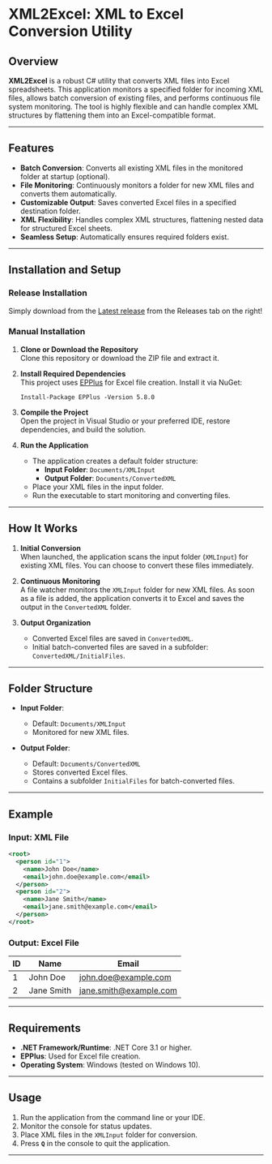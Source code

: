 # XML2Excel: XML to Excel Conversion Utility

## Overview

**XML2Excel** is a robust C# utility that converts XML files into Excel spreadsheets. This application monitors a specified folder for incoming XML files, allows batch conversion of existing files, and performs continuous file system monitoring. The tool is highly flexible and can handle complex XML structures by flattening them into an Excel-compatible format.

---

## Features

- **Batch Conversion**: Converts all existing XML files in the monitored folder at startup (optional).
- **File Monitoring**: Continuously monitors a folder for new XML files and converts them automatically.
- **Customizable Output**: Saves converted Excel files in a specified destination folder.
- **XML Flexibility**: Handles complex XML structures, flattening nested data for structured Excel sheets.
- **Seamless Setup**: Automatically ensures required folders exist.

---

## Installation and Setup

### Release Installation
Simply download from the [Latest release](https://github.com/yassir56069/XML2Excel/releases/latest) from the Releases tab on the right! 

### Manual Installation

1. **Clone or Download the Repository**  
   Clone this repository or download the ZIP file and extract it.

2. **Install Required Dependencies**  
   This project uses [EPPlus](https://www.epplussoftware.com/) for Excel file creation. Install it via NuGet:  
   ```
   Install-Package EPPlus -Version 5.8.0
   ```

3. **Compile the Project**  
   Open the project in Visual Studio or your preferred IDE, restore dependencies, and build the solution.

4. **Run the Application**  
   - The application creates a default folder structure:
     - **Input Folder**: `Documents/XMLInput`
     - **Output Folder**: `Documents/ConvertedXML`
   - Place your XML files in the input folder.
   - Run the executable to start monitoring and converting files.

---

## How It Works

1. **Initial Conversion**  
   When launched, the application scans the input folder (`XMLInput`) for existing XML files. You can choose to convert these files immediately.

2. **Continuous Monitoring**  
   A file watcher monitors the `XMLInput` folder for new XML files. As soon as a file is added, the application converts it to Excel and saves the output in the `ConvertedXML` folder.

3. **Output Organization**  
   - Converted Excel files are saved in `ConvertedXML`.
   - Initial batch-converted files are saved in a subfolder: `ConvertedXML/InitialFiles`.

---

## Folder Structure

- **Input Folder**: 
  - Default: `Documents/XMLInput`
  - Monitored for new XML files.
  
- **Output Folder**: 
  - Default: `Documents/ConvertedXML`
  - Stores converted Excel files.
  - Contains a subfolder `InitialFiles` for batch-converted files.

---

## Example

### Input: XML File

```xml
<root>
  <person id="1">
    <name>John Doe</name>
    <email>john.doe@example.com</email>
  </person>
  <person id="2">
    <name>Jane Smith</name>
    <email>jane.smith@example.com</email>
  </person>
</root>
```

### Output: Excel File

| ID | Name       | Email                |
|----|------------|----------------------|
| 1  | John Doe   | john.doe@example.com |
| 2  | Jane Smith | jane.smith@example.com |

---

## Requirements

- **.NET Framework/Runtime**: .NET Core 3.1 or higher.
- **EPPlus**: Used for Excel file creation.
- **Operating System**: Windows (tested on Windows 10).

---

## Usage

1. Run the application from the command line or your IDE.
2. Monitor the console for status updates.
3. Place XML files in the `XMLInput` folder for conversion.
4. Press **`Q`** in the console to quit the application.

---

